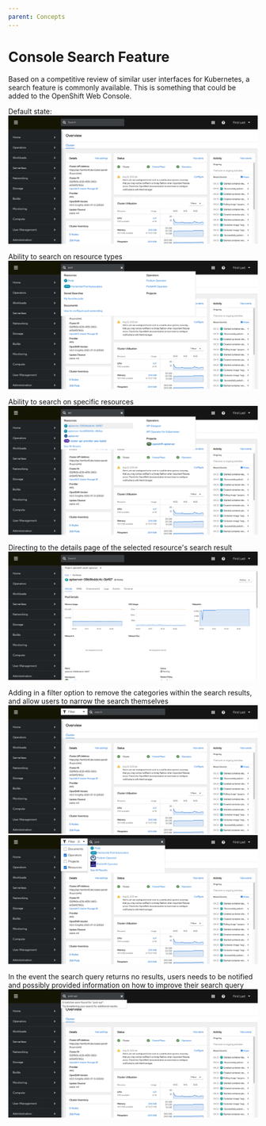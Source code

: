 ```yaml
---
parent: Concepts
---
```


# Console Search Feature

Based on a competitive review of similar user interfaces for Kubernetes, a search feature is commonly available. This is something that could be added to the OpenShift Web Console.

Default state:
![Search](img/search-1.png)

Ability to search on resource types
![Search](img/search-2.png)

Ability to search on specific resources 
![Search](img/search-3.png)

Directing to the details page of the selected resource's search result
![Search](img/search-4.png)

Adding in a filter option to remove the categories within the search results, and allow users to narrow the search themselves
![Search](img/search-v2-1.png)
![Search](img/search-v2-2.png)

In the event the search query returns no results, users needs to be notified and possibly provided information on how to improve their search query
![Search](img/search-no-results.png)

